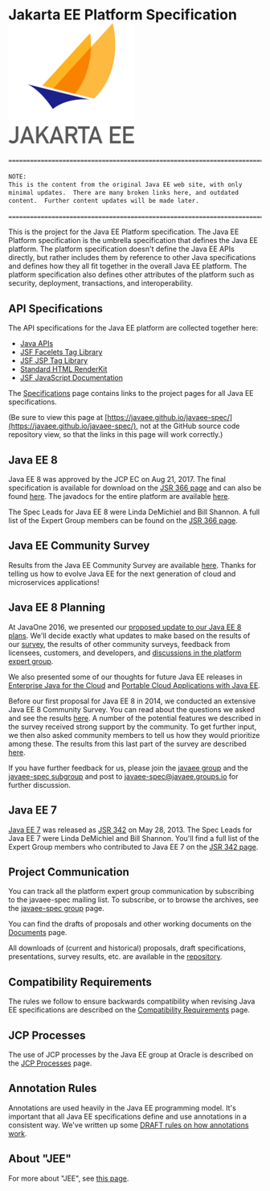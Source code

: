 # Jakarta EE Platform Specification <img src="assets/images/jakarta_ee_logo_schooner_color_stacked_default.png" width="250"/>

```
===============================================================================

NOTE:
This is the content from the original Java EE web site, with only
minimal updates.  There are many broken links here, and outdated
content.  Further content updates will be made later.

===============================================================================
```

This is the project for the Java EE Platform specification.  The Java
EE Platform specification is the umbrella specification that defines
the Java EE platform.  The platform specification doesn't define the
Java EE APIs directly, but rather includes them by reference to other
Java specifications and defines how they all fit together in the
overall Java EE platform.  The platform specification also defines
other attributes of the platform such as security, deployment,
transactions, and interoperability.

## API Specifications

The API specifications for the Java EE platform are collected together here:

* [Java APIs](https://javaee.github.io/javaee-spec/javadocs)
* [JSF Facelets Tag Library](https://javaee.github.io/glassfish/doc/5.0/vdldoc/)
* [JSF JSP Tag Library](https://javaee.github.io/glassfish/doc/5.0/vdldocs/jsp/)
* [Standard HTML RenderKit](https://javaee.github.io/glassfish/doc/5.0/renderkitdocs/)
* [JSF JavaScript Documentation](https://javaee.github.io/glassfish/doc/5.0/jsdocs/index.html)

The [Specifications](Specifications) page contains links to the project
pages for all Java EE specifications.

(Be sure to view this page at
[https://javaee.github.io/javaee-spec/](https://javaee.github.io/javaee-spec/),
not at the GitHub source code repository view, so that the links in
this page will work correctly.)

## Java EE 8

Java EE 8 was approved by the JCP EC on Aug 21, 2017.
The final specification is available for download on the
[JSR 366 page](https://jcp.org/en/jsr/detail?id=366)
and can also be found [here](download/JavaEE8_Platform_Spec_FinalRelease.pdf).
The javadocs for the entire platform are available [here](javadocs).

The Spec Leads for Java EE 8 were
Linda DeMichiel and Bill Shannon.
A full list of the Expert Group members can be found on the
[JSR 366 page](http://jcp.org/en/jsr/summary?id=366).

## Java EE Community Survey

Results from the Java EE Community Survey are available
[here](download/Java%20EE%20Survey%20Results%20December%202016.pdf).
Thanks for telling us how to evolve Java EE for the next generation of
cloud and microservices applications!

## Java EE 8 Planning

At JavaOne 2016, we presented our
[proposed update to our Java EE 8 plans](download/JavaEE8Update.pdf).
We'll decide exactly what updates to make based on the results of our
[survey](http://glassfish.org/survey), the results of other community surveys,
feedback from licensees, customers, and developers, and
[discussions in the platform expert group](https://javaee.groups.io/g/javaee-spec/topics).

We also presented some of our thoughts for future Java EE releases in
[Enterprise Java for the Cloud](download/JavaEE9.pdf) and
[Portable Cloud Applications with Java EE](download/PortableAppFinal.pdf).

Before our first proposal for Java EE 8 in 2014, we conducted an
extensive Java EE 8 Community Survey.  You can read about the
questions we asked and see the results 
[here](download/JavaEE8_Community_Survey_Results.pdf).
A number of the potential features we described in the survey
received strong support by the community.  To get further input, we then also
asked community members to tell us how they would prioritize among
these.  The results from this last part of the survey are described
[here](https://blogs.oracle.com/ldemichiel/entry/results_from_the_java_ee).

If you have further feedback for us, please join the
[javaee group](https://javaee.groups.io/g/javaee)
and the [javaee-spec subgroup](https://javaee.groups.io/g/javaee-spec)
and post to
[javaee-spec@javaee.groups.io](mailto:javaee-spec@javaee.groups.io)
for further discussion.

## Java EE 7

[Java EE 7](http://jcp.org/en/jsr/summary?id=342) was released
as [JSR 342](http://jcp.org/en/jsr/summary?id=342)
on May 28, 2013.  The Spec Leads for Java EE 7 were
Linda DeMichiel and Bill Shannon.
You'll find a full list of the Expert Group members who
contributed to Java EE 7 on the
[JSR 342 page](http://jcp.org/en/jsr/summary?id=342).

## Project Communication

You can track all the platform expert group communication by
subscribing to the javaee-spec mailing list.  To subscribe, or to
browse the archives, see the
[javaee-spec group](https://javaee.groups.io/g/javaee-spec) page.

You can find the drafts of proposals and other working
documents on the [Documents](Documents) page.

All downloads of (current and historical) proposals, draft specifications,
presentations, survey results, etc. are available in the
[repository](https://github.com/javaee/javaee-spec/tree/master/download).

## Compatibility Requirements

The rules we follow to ensure backwards compatibility when revising
Java EE specifications are described on the
[Compatibility Requirements](CompatibilityRequirements) page.

## JCP Processes

The use of JCP processes by the Java EE group at Oracle is described on the
[JCP Processes](JCPProcesses) page.

## Annotation Rules

Annotations are used heavily in the Java EE programming model.
It's important that all Java EE specifications define and use
annotations in a consistent way.
We've written up some [DRAFT rules on how annotations work](AnnotationRules).

## About "JEE"

For more about "JEE", see [this page](JEE).
